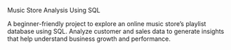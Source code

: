 Music Store Analysis Using SQL


A beginner-friendly project to explore an online music store’s playlist database using SQL. Analyze customer and sales data to generate insights that help understand business growth and performance.
